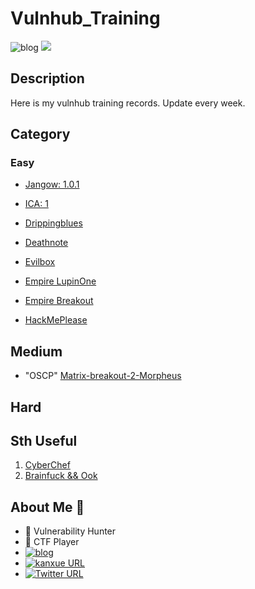 # Vulnhub_Training
![blog](https://img.shields.io/badge/Vulnhub-v4ler1an-blue)  ![](https://img.shields.io/badge/keep%20hacking-8A2BE2)

## Description

Here is my vulnhub training records. Update every week.

## Category

### Easy

- [Jangow: 1.0.1](https://github.com/AlexsanderShaw/Vulnhub_Training/blob/main/vulnhub_Walkthrough-Jangow101.md)
- [ICA: 1](https://github.com/AlexsanderShaw/Vulnhub_Training/blob/main/vulnhub_Walkthrough-ICA1.md)
- [Drippingblues](https://github.com/AlexsanderShaw/Vulnhub_Training/blob/main/vulnhub_Walkthrough-drippingblues.md)

- [Deathnote](https://github.com/AlexsanderShaw/Vulnhub_Training/blob/main/vulnhub_Walkthrough-Deathnote.md)
- [Evilbox](https://github.com/AlexsanderShaw/Vulnhub_Training/blob/main/vulnhub_Walkthrough-evilbox.md)
- [Empire LupinOne](https://github.com/AlexsanderShaw/Vulnhub_Training/blob/main/vulnhub_Walkthrough-Empire_LupinOne.md)
- [Empire Breakout](https://github.com/AlexsanderShaw/Vulnhub_Training/blob/main/vulnhub_Walkthrough-Empire_Breakout.md)
- [HackMePlease](https://github.com/AlexsanderShaw/Vulnhub_Training/blob/main/vulnhub_Walkthrough-HackMePlease.md)



## Medium
- "OSCP" [Matrix-breakout-2-Morpheus](https://github.com/AlexsanderShaw/Vulnhub_Training/blob/main/vulnhub_Walkthrough-Matrix-breakout-2-Morpheus.md)




## Hard





## Sth Useful

1. [CyberChef](https://gchq.github.io/CyberChef)
2. [Brainfuck && Ook](https://www.splitbrain.org/_static/ook/)


## About Me 👋
- 👻  Vulnerability Hunter
- 🎰  CTF Player
- [![blog](https://img.shields.io/badge/v4ler1an-Blog-blue)](https://www.v4ler1an.com/)
- [![kanxue URL](https://img.shields.io/badge/%E6%9C%89%E6%AF%92-%E7%9C%8B%E9%9B%AA%E8%AE%BA%E5%9D%9B-lightgrey)](https://bbs.pediy.com/user-home-779730.htm)
- [![Twitter URL](https://img.shields.io/twitter/url?label=v4ler1an%20%7C%20Twitter&style=social&url=https%3A%2F%2Fshields.io)](https://twitter.com/YaoyaoShaw)
